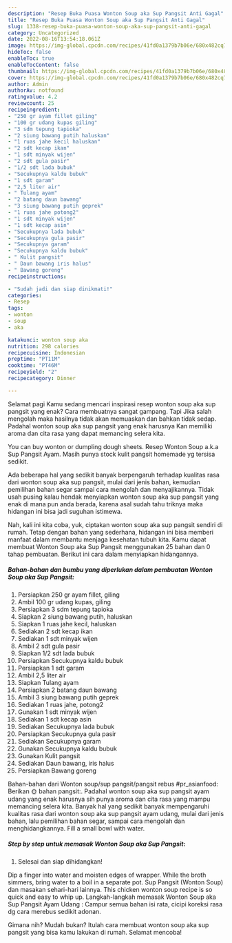 ```yaml
---
description: "Resep Buka Puasa Wonton Soup aka Sup Pangsit Anti Gagal"
title: "Resep Buka Puasa Wonton Soup aka Sup Pangsit Anti Gagal"
slug: 1338-resep-buka-puasa-wonton-soup-aka-sup-pangsit-anti-gagal
category: Uncategorized
date: 2022-08-16T13:54:18.061Z
image: https://img-global.cpcdn.com/recipes/41fd0a1379b7b06e/680x482cq70/wonton-soup-aka-sup-pangsit-foto-resep-utama.jpg
hideToc: false
enableToc: true
enableTocContent: false
thumbnail: https://img-global.cpcdn.com/recipes/41fd0a1379b7b06e/680x482cq70/wonton-soup-aka-sup-pangsit-foto-resep-utama.jpg
cover: https://img-global.cpcdn.com/recipes/41fd0a1379b7b06e/680x482cq70/wonton-soup-aka-sup-pangsit-foto-resep-utama.jpg
author: Admin
authorAv: notfound
ratingvalue: 4.2
reviewcount: 25
recipeingredient:
- "250 gr ayam fillet giling"
- "100 gr udang kupas giling"
- "3 sdm tepung tapioka"
- "2 siung bawang putih haluskan"
- "1 ruas jahe kecil haluskan"
- "2 sdt kecap ikan"
- "1 sdt minyak wijen"
- "2 sdt gula pasir"
- "1/2 sdt lada bubuk"
- "Secukupnya kaldu bubuk"
- "1 sdt garam"
- "2,5 liter air"
- " Tulang ayam"
- "2 batang daun bawang"
- "3 siung bawang putih geprek"
- "1 ruas jahe potong2"
- "1 sdt minyak wijen"
- "1 sdt kecap asin"
- "Secukupnya lada bubuk"
- "Secukupnya gula pasir"
- "Secukupnya garam"
- "Secukupnya kaldu bubuk"
- " Kulit pangsit"
- " Daun bawang iris halus"
- " Bawang goreng"
recipeinstructions:

- "Sudah jadi dan siap dinikmati!"
categories:
- Resep
tags:
- wonton
- soup
- aka

katakunci: wonton soup aka 
nutrition: 298 calories
recipecuisine: Indonesian
preptime: "PT11M"
cooktime: "PT46M"
recipeyield: "2"
recipecategory: Dinner

---
```



Selamat pagi Kamu sedang mencari inspirasi resep wonton soup aka sup pangsit yang enak? Cara membuatnya sangat gampang. Tapi Jika salah mengolah maka hasilnya tidak akan memuaskan dan bahkan tidak sedap. Padahal wonton soup aka sup pangsit yang enak harusnya Kan memiliki aroma dan cita rasa yang dapat memancing selera kita.


You can buy wonton or dumpling dough sheets. Resep Wonton Soup a.k.a Sup Pangsit Ayam. Masih punya stock kulit pangsit homemade yg tersisa sedikit.

Ada beberapa hal yang sedikit banyak berpengaruh terhadap kualitas rasa dari wonton soup aka sup pangsit, mulai dari jenis bahan, kemudian pemilihan bahan segar sampai cara mengolah dan menyajikannya. Tidak usah pusing kalau hendak menyiapkan wonton soup aka sup pangsit yang enak di mana pun anda berada, karena asal sudah tahu triknya maka hidangan ini bisa jadi suguhan istimewa.


Nah, kali ini kita coba, yuk, ciptakan wonton soup aka sup pangsit sendiri di rumah. Tetap dengan bahan yang sederhana, hidangan ini bisa memberi manfaat dalam membantu menjaga kesehatan tubuh kita. Kamu dapat membuat Wonton Soup aka Sup Pangsit menggunakan 25 bahan dan 0 tahap pembuatan. Berikut ini cara dalam menyiapkan hidangannya.

<!--inarticleads1-->

##### Bahan-bahan dan bumbu yang diperlukan dalam pembuatan Wonton Soup aka Sup Pangsit:

1. Persiapkan 250 gr ayam fillet, giling
1. Ambil 100 gr udang kupas, giling
1. Persiapkan 3 sdm tepung tapioka
1. Siapkan 2 siung bawang putih, haluskan
1. Siapkan 1 ruas jahe kecil, haluskan
1. Sediakan 2 sdt kecap ikan
1. Sediakan 1 sdt minyak wijen
1. Ambil 2 sdt gula pasir
1. Siapkan 1/2 sdt lada bubuk
1. Persiapkan Secukupnya kaldu bubuk
1. Persiapkan 1 sdt garam
1. Ambil 2,5 liter air
1. Siapkan  Tulang ayam
1. Persiapkan 2 batang daun bawang
1. Ambil 3 siung bawang putih geprek
1. Sediakan 1 ruas jahe, potong2
1. Gunakan 1 sdt minyak wijen
1. Sediakan 1 sdt kecap asin
1. Sediakan Secukupnya lada bubuk
1. Persiapkan Secukupnya gula pasir
1. Sediakan Secukupnya garam
1. Gunakan Secukupnya kaldu bubuk
1. Gunakan  Kulit pangsit
1. Sediakan  Daun bawang, iris halus
1. Persiapkan  Bawang goreng


Bahan-bahan dari Wonton soup/sup pangsit/pangsit rebus #pr_asianfood: Berikan 🌞 bahan pangsit:. Padahal wonton soup aka sup pangsit ayam udang yang enak harusnya sih punya aroma dan cita rasa yang mampu memancing selera kita. Banyak hal yang sedikit banyak mempengaruhi kualitas rasa dari wonton soup aka sup pangsit ayam udang, mulai dari jenis bahan, lalu pemilihan bahan segar, sampai cara mengolah dan menghidangkannya. Fill a small bowl with water. 

<!--inarticleads2-->

##### Step by step untuk memasak Wonton Soup aka Sup Pangsit:


1. Selesai dan siap dihidangkan!

Dip a finger into water and moisten edges of wrapper. While the broth simmers, bring water to a boil in a separate pot. Sup Pangsit (Wonton Soup) dan masakan sehari-hari lainnya. This chicken wonton soup recipe is so quick and easy to whip up. Langkah-langkah memasak Wonton Soup aka Sup Pangsit Ayam Udang : Campur semua bahan isi rata, cicipi koreksi rasa dg cara merebus sedikit adonan. 

Gimana nih? Mudah bukan? Itulah cara membuat wonton soup aka sup pangsit yang bisa kamu lakukan di rumah. Selamat mencoba!
